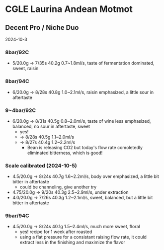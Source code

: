 # CGLE Laurina Andean Motmot

## Decent Pro / Niche Duo

2024-10-3

### 8bar/92C

- 5/20.0g -> 7/35s 40.2g 0.7\~1.8ml/s, taste of fermentation dominated, sweet, raisin

### 8bar/94C

- 6/20.0g -> 8/28s 40.8g 1.0\~2.1ml/s, raisin emphasized, a little sour in aftertaste

### 9~4bar/92C

- 6/20.0g -> 8/31s 40.5g 0.8\~2.0ml/s, taste of wine less emphasized, balanced, no sour in aftertaste, sweet
  - yes!
  - -> 8/28s 40.5g 1.1\~2.0ml/s
  - -> 8/27s 40.4g 1.2\~2.2ml/s
    - Bean is releasing CO2 but today's flow rate comoletedly eliminated bitterness, which is good!

### Scale calibrated (2024-10-5)

- 4.5/20.0g -> 8/24s 40.7g 1.6\~2.2ml/s, body over emphasized, a little bit bitter in aftertaste
  - could be channeling, give another try
- 4.75/20.0g -> 9/20s 40.3g 2.5\~2.9ml/s, under extraction
- 4.0/20.0g -> 7/26s 40.3g 1.2\~2.1ml/s, sweet, balanced, but a little bit bitter in aftertaste

### 9bar/94C

- 4.5/20.0g -> 8/24s 40.1g 1.5\~2.4ml/s, much more sweet, floral
  - yes! recipe for 1 week after roasted
  - using a flat pressure for a consistant raising flow rate, it could extract less in the finishing and maximize the flavor
